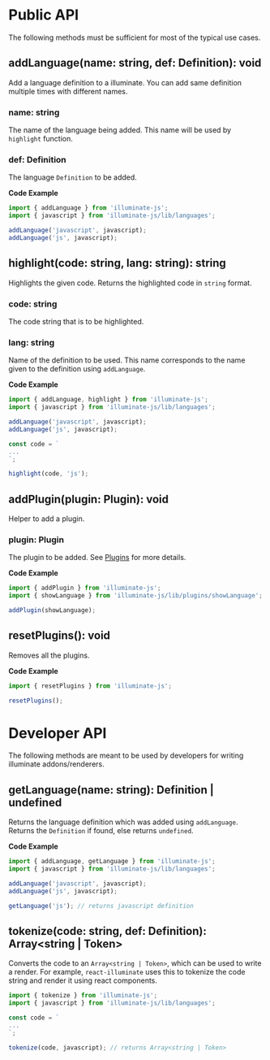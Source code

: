 # Public API

The following methods must be sufficient for most of the typical use cases.

<div class='docs'>

## addLanguage(name: string, def: Definition): void

Add a language definition to a illuminate. You can add same definition multiple times with different names.

### name: string

The name of the language being added. This name will be used by `highlight` function.

### def: Definition

The language `Definition` to be added.

**Code Example**

```js
import { addLanguage } from 'illuminate-js';
import { javascript } from 'illuminate-js/lib/languages';

addLanguage('javascript', javascript);
addLanguage('js', javascript);
```

## highlight(code: string, lang: string): string

Highlights the given code. Returns the highlighted code in `string` format.

### code: string

The code string that is to be highlighted.

### lang: string

Name of the definition to be used. This name corresponds to the name given to the definition using `addLanguage`.

**Code Example**

```js
import { addLanguage, highlight } from 'illuminate-js';
import { javascript } from 'illuminate-js/lib/languages';

addLanguage('javascript', javascript);
addLanguage('js', javascript);

const code = `
...
`;

highlight(code, 'js');
```

## addPlugin(plugin: Plugin): void

Helper to add a plugin.

### plugin: Plugin

The plugin to be added. See [Plugins](./#/plugins/) for more details.

**Code Example**

```js
import { addPlugin } from 'illuminate-js';
import { showLanguage } from 'illuminate-js/lib/plugins/showLanguage';

addPlugin(showLanguage);
```

## resetPlugins(): void

Removes all the plugins.

**Code Example**

```js
import { resetPlugins } from 'illuminate-js';

resetPlugins();
```

</div>

# Developer API

The following methods are meant to be used by developers for writing illuminate addons/renderers.

<div class='docs'>

## getLanguage(name: string): Definition | undefined

Returns the language definition which was added using `addLanguage`. Returns the `Definition` if found, else returns `undefined`.

**Code Example**

```js
import { addLanguage, getLanguage } from 'illuminate-js';
import { javascript } from 'illuminate-js/lib/languages';

addLanguage('javascript', javascript);
addLanguage('js', javascript);

getLanguage('js'); // returns javascript definition
```

## tokenize(code: string, def: Definition): Array<string | Token>

Converts the code to an `Array<string | Token>`, which can be used to write a render. For example, `react-illuminate` uses this to tokenize the code string and render it using react components.

```js
import { tokenize } from 'illuminate-js';
import { javascript } from 'illuminate-js/lib/languages';

const code = `
...
`;

tokenize(code, javascript); // returns Array<string | Token>
```

</div>

<br/>
<br/>
<br/>
<br/>
